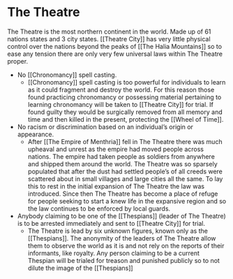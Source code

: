 # The Theatre
The Theatre is the most northern continent in the world. Made up of 61 nations states and 3 city states.  [[Theatre City]] has very little physical control over the nations beyond the peaks of [[The Halia Mountains]] so to ease any tension there are only very few universal laws within The Theatre proper.
 - No [[Chronomancy]] spell casting.
	 - [[Chronomancy]] spell casting is too powerful for individuals to learn as it could fragment and destroy the world. For this reason those found practicing chronomancy or possessing material pertaining to learning chronomancy will be taken to [[Theatre City]] for trial. If found guilty they would be surgically removed from all memory and time and then killed in the present, protecting the [[Wheel of Time]].
 - No racism or discrimination based on an individual’s origin or appearance.
	 - After [[The Empire of Menthria]] fell in The Theatre there was much upheaval and unrest as the empire had moved people across nations. The empire had taken people as soldiers from anywhere and shipped them around the world. The Theatre was so sparsely populated that after the dust had settled people’s of all creeds were scattered about in small villages and large cities all the same. To lay this to rest in the initial expansion of The Theatre the law was introduced. Since then The Theatre has become a place of refuge for people seeking to start a knew life in the expansive region and so the law continues to be enforced by local guards.
 - Anybody claiming to be one of the [[Thespians]] (leader of The Theatre) is to be arrested immediately and sent to [[Theatre City]] for trial.
	 - The Theatre is lead by six unknown figures, known only as the [[Thespians]]. The anonymity of the leaders of The Theatre allow them to observe the world as it is and not rely on the reports of their informants, like royalty.  Any person claiming to be a current Thespian will be trialed for treason and punished publicly so to not dilute the image of the [[Thespians]]